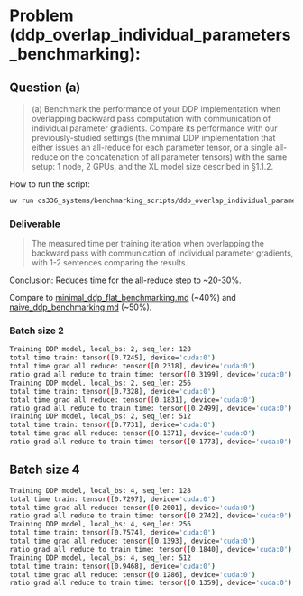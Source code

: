 # Problem (ddp_overlap_individual_parameters_benchmarking):

## Question (a)
> (a) Benchmark the performance of your DDP implementation when overlapping backward pass computation with communication of individual parameter gradients. Compare its performance with
> our previously-studied settings (the minimal DDP implementation that either issues an all-reduce
> for each parameter tensor, or a single all-reduce on the concatenation of all parameter tensors)
> with the same setup: 1 node, 2 GPUs, and the XL model size described in §1.1.2.

How to run the script:
```bash
uv run cs336_systems/benchmarking_scripts/ddp_overlap_individual_parameters_benchmarking.py
```

### Deliverable
> The measured time per training iteration when overlapping the backward pass
> with communication of individual parameter gradients, with 1-2 sentences comparing the results.

Conclusion: Reduces time for the all-reduce step to ~20-30%. 

Compare to [minimal_ddp_flat_benchmarking.md](minimal_ddp_flat_benchmarking.md) (~40%) and [naive_ddp_benchmarking.md](naive_ddp_benchmarking.md) (~50%).

### Batch size 2

```bash
Training DDP model, local_bs: 2, seq_len: 128
total time train: tensor([0.7245], device='cuda:0')
total time grad all reduce: tensor([0.2318], device='cuda:0')
ratio grad all reduce to train time: tensor([0.3199], device='cuda:0')
Training DDP model, local_bs: 2, seq_len: 256
total time train: tensor([0.7328], device='cuda:0')
total time grad all reduce: tensor([0.1831], device='cuda:0')
ratio grad all reduce to train time: tensor([0.2499], device='cuda:0')
Training DDP model, local_bs: 2, seq_len: 512
total time train: tensor([0.7731], device='cuda:0')
total time grad all reduce: tensor([0.1371], device='cuda:0')
ratio grad all reduce to train time: tensor([0.1773], device='cuda:0')
```

## Batch size 4

```bash
Training DDP model, local_bs: 4, seq_len: 128
total time train: tensor([0.7297], device='cuda:0')
total time grad all reduce: tensor([0.2001], device='cuda:0')
ratio grad all reduce to train time: tensor([0.2742], device='cuda:0')
Training DDP model, local_bs: 4, seq_len: 256
total time train: tensor([0.7574], device='cuda:0')
total time grad all reduce: tensor([0.1393], device='cuda:0')
ratio grad all reduce to train time: tensor([0.1840], device='cuda:0')
Training DDP model, local_bs: 4, seq_len: 512
total time train: tensor([0.9468], device='cuda:0')
total time grad all reduce: tensor([0.1286], device='cuda:0')
ratio grad all reduce to train time: tensor([0.1359], device='cuda:0')
```